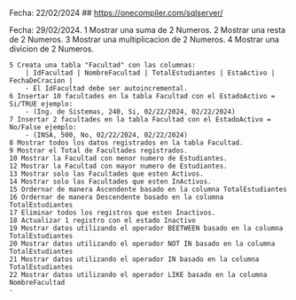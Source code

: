 Fecha: 22/02/2024
    ## https://onecompiler.com/sqlserver/

Fecha: 29/02/2024.
    1 Mostrar una suma de 2 Numeros.
    2 Mostrar una resta de 2 Numeros.
    3 Mostrar una multiplicacion de 2 Numeros.
    4 Mostrar una divicion de 2 Numeros.

    5 Creata una tabla "Facultad" con las columnas:
        | IdFacultad | NombreFacultad | TotalEstudiantes | EstaActivo | FechaDeCracion |
        - El IdFacultad debe ser autoincremental.
    6 Insertar 10 facultades en la tabla Facultad con el EstadoActivo = Si/TRUE ejemplo:
        - (Ing. de Sistemas, 240, Si, 02/22/2024, 02/22/2024)
    7 Insertar 2 facultades en la tabla Facultad con el EstadoActivo = No/False ejemplo:
        - (INSA, 500, No, 02/22/2024, 02/22/2024)
    8 Mostrar todos los datos registrados en la tabla Facultad.
    9 Mostrar el Total de Facultades registrados.
    10 Mostrar la Facultad con menor numero de Estudiantes.
    12 Mostrar la Facultad con mayor numero de Estudiantes.
    13 Mostrar solo las Facultades que esten Activos.
    14 Mostrar solo las Facultades que esten InActivos.
    15 Ordernar de manera Ascendente basado en la columna TotalEstudiantes
    16 Ordernar de manera Descendente basado en la columna TotalEstudiantes
    17 Eliminar todos los registros que esten Inactivos.
    18 Actualizar 1 registro con el estado Inactivo
    19 Mostrar datos utilizando el operador BEETWEEN basado en la columna TotalEstudiantes
    20 Mostrar datos utilizando el operador NOT IN basado en la columna TotalEstudiantes
    21 Mostrar datos utilizando el operador IN basado en la columna TotalEstudiantes
    22 Mostrar datos utilizando el operador LIKE basado en la columna NombreFacultad
    -